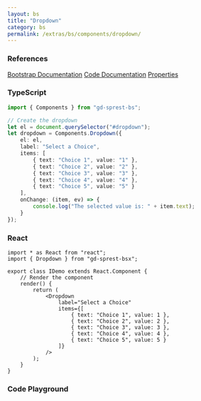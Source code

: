 ```yaml
---
layout: bs
title: "Dropdown"
category: bs
permalink: /extras/bs/components/dropdown/
---
```


### References

<div class="bs">
    <div class="list-group">
        <a class="list-group-item list-group-item-action" href="https://getbootstrap.com/docs/4.4/components/dropdowns">Bootstrap Documentation</a>
        <a class="list-group-item list-group-item-action" href="/docs/sprest-bs/modules/_components_dropdown_d_.html">Code Documentation</a>
        <a class="list-group-item list-group-item-action" href="/docs/sprest-bs/interfaces/_components_dropdown_d_.idropdownprops.html">Properties</a>
    </div>
</div>

### TypeScript

```ts
import { Components } from "gd-sprest-bs";

// Create the dropdown
let el = document.querySelector("#dropdown");
let dropdown = Components.Dropdown({
    el: el,
    label: "Select a Choice",
    items: [
        { text: "Choice 1", value: "1" },
        { text: "Choice 2", value: "2" },
        { text: "Choice 3", value: "3" },
        { text: "Choice 4", value: "4" },
        { text: "Choice 5", value: "5" }
    ],
    onChange: (item, ev) => {
        console.log("The selected value is: " + item.text);
    }
});
```

### React

```tsx
import * as React from "react";
import { Dropdown } from "gd-sprest-bsx";

export class IDemo extends React.Component {
    // Render the component
    render() {
        return (
            <Dropdown
                label="Select a Choice"
                items={[
                    { text: "Choice 1", value: 1 },
                    { text: "Choice 2", value: 2 },
                    { text: "Choice 3", value: 3 },
                    { text: "Choice 4", value: 4 },
                    { text: "Choice 5", value: 5 }
                ]}
            />
        );
    }
}
```

### Code Playground

<div id="playground" class="bs"></div>
<script type="text/javascript">
    // Wait for the page to load
    window.addEventListener("load", function() {
        // Create the code editor
        var editor = CodeEditor(document.getElementById("playground"), true, [
            '// Create the dropdown',
            'Components.Dropdown({',
            '\tel: app,',
            '\tlabel: "Select a Choice",',
            '\titems: [',
            '\t\t{ text: "Choice 1", value: "1" },',
            '\t\t{ text: "Choice 2", value: "2" },',
            '\t\t{ text: "Choice 3", value: "3" },',
            '\t\t{ text: "Choice 4", value: "4" },',
            '\t\t{ text: "Choice 5", value: "5" }',
            '\t]',
            '});'
        ].join('\n'));
    });
</script>